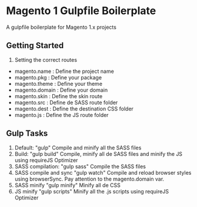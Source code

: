 # Magento 1 Gulpfile Boilerplate
A gulpfile boilerplate for Magento 1.x projects

## Getting Started

1. Setting the correct routes
- magento.name : Define the project name
- magento.pkg : Define your package
- magento.theme : Define your theme
- magento.domain : Define your domain
- magento.skin : Define the skin route
- magento.src : Define de SASS route folder
- magento.dest : Define the destination CSS folder
- magento.js : Define the JS route folder

## Gulp Tasks

1. Default: "gulp"
Compile and minify all the SASS files
2. Build: "gulp build"
Compile, minify all de SASS files and minify the JS using requireJS Optimizer
3. SASS compilation: "gulp sass"
Compile the SASS files
4. SASS compile and sync "gulp watch"
Compile and reload browser styles using browserSync. Pay attention to the magento.domain var.
5. SASS minify "gulp minify"
Minify all de CSS
6. JS minify "gulp scripts"
Minify all the .js scripts using requireJS Optimizer
